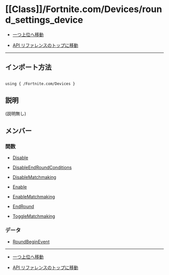 # [[Class]]/Fortnite.com/Devices/round_settings_device

- [一つ上位へ移動](../main.md)

- [API リファレンスのトップに移動](/main.md)

---

## インポート方法

```verse

using { /Fortnite.com/Devices }

```

## 説明

(説明無し)

## メンバー

### 関数

- [Disable](./F_Disable/main.md)

- [DisableEndRoundConditions](./F_DisableEndRoundConditions/main.md)

- [DisableMatchmaking](./F_DisableMatchmaking/main.md)

- [Enable](./F_Enable/main.md)

- [EnableMatchmaking](./F_EnableMatchmaking/main.md)

- [EndRound](./F_EndRound/main.md)

- [ToggleMatchmaking](./F_ToggleMatchmaking/main.md)

### データ

- [RoundBeginEvent](./D_RoundBeginEvent/main.md)

---

- [一つ上位へ移動](../main.md)

- [API リファレンスのトップに移動](/main.md)

